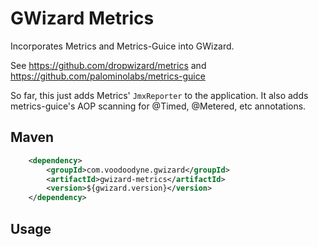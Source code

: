 # GWizard Metrics

Incorporates Metrics and Metrics-Guice into GWizard.

See https://github.com/dropwizard/metrics and https://github.com/palominolabs/metrics-guice

So far, this just adds Metrics' `JmxReporter` to the application. It also
adds metrics-guice's AOP scanning for @Timed, @Metered, etc annotations.

## Maven

```xml
	<dependency>
		<groupId>com.voodoodyne.gwizard</groupId>
		<artifactId>gwizard-metrics</artifactId>
		<version>${gwizard.version}</version>
	</dependency>
```

## Usage

